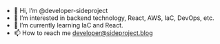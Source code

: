 - 👋 Hi, I’m @developer-sideproject
- 👀 I’m interested in backend technology, React, AWS, IaC, DevOps, etc.
- 🌱 I’m currently learning IaC and React.
- 📫 How to reach me developer@sideproject.blog

<!---
developer-sideproject/developer-sideproject is a ✨ special ✨ repository because its `README.md` (this file) appears on your GitHub profile.
You can click the Preview link to take a look at your changes.
--->

